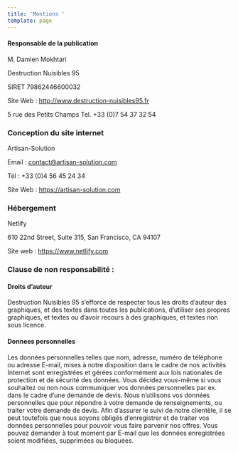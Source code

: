 ```yaml
---
title: 'Mentions '
template: page
---
```

#### Responsable de la publication

M. Damien Mokhtari

Destruction Nuisibles 95

SIRET 79862446600032

Site Web : http://www.destruction-nuisibles95.fr

5 rue des Petits Champs Tel. +33 (0)7 54 37 32 54

### Conception du site internet

Artisan-Solution

Email : contact@artisan-solution.com 

Tél : +33 (0)4 56 45 24 34

Site Web : https://artisan-solution.com

### Hébergement

Netlify

610 22nd Street, Suite 315,
San Francisco, CA 94107 

Site web : https://www.netlify.com


### Clause de non responsabilité :
#### Droits d’auteur

Destruction Nuisibles 95 s’efforce de respecter tous les droits d’auteur des graphiques, et des textes dans toutes les publications, d’utiliser ses propres graphiques, et textes ou d’avoir recours à des graphiques, et textes non sous licence. 


#### Donnees personnelles

Les données personnelles telles que nom, adresse, numéro de téléphone ou adresse E-mail, mises à notre disposition dans le cadre de nos activités Internet sont enregistrées et gérées conformément aux lois nationales de protection et de sécurité des données. Vous décidez vous-même si vous souhaitez ou non nous communiquer vos données personnelles par ex. dans le cadre d’une demande de devis. Nous n’utilisons vos données personnelles que pour répondre à votre demande de renseignements, ou traiter votre demande de devis. Afin d’assurer le suivi de notre clientèle, il se peut toutefois que nous soyons obligés d’enregistrer et de traiter vos données personnelles pour pouvoir vous faire parvenir nos offres.
Vous pouvez demander à tout moment par E-mail que les données enregistrées soient modifiées, supprimées ou bloquées. 
